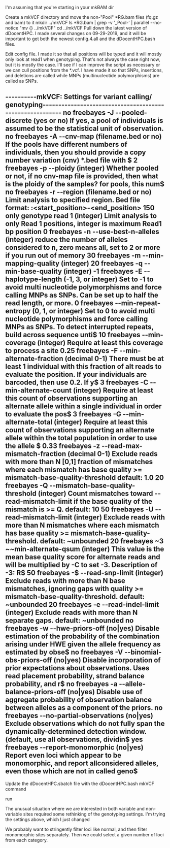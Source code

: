 I'm assuming that you're starting in your mkBAM dir

Create a mkVCF directory and move the non-"Pool" *RG.bam files (fq.gz and bam) to it
mkdir ../mkVCF
ls *RG.bam | grep -v '_Pool-' | parallel --no-notice "mv {} ../mkVCF"
cd ../mkVCF
Pull down the latest version of dDocentHPC. I made several changes on 09-29-2019, and it will be important to get both the newest config.4.all and the dDocentHPC.bash files.

Edit config file. I made it so that all positions will be typed and it will mostly only look at read1 when genotyping. That's not always the case right now, but it is mostly the case. I'll see if I can improve the script as necessary or we can cull positions from the *.vcf. I have made it so that SNPs, insertions, and deletions are called while MNPs (multinucleotide polymorphisms) are called as SNPs.

----------mkVCF: Settings for variant calling/ genotyping---------------------------------------------------------
no              freebayes -J --pooled-discrete (yes or no)                                              If yes, a pool of individuals is assumed to be the statistical unit of observation.
no              freebayes -A --cnv-map (filename.bed or no)                                             If the pools have different numbers of individuals, then you should provide a copy number variation (cnv) *.bed file with $
2               freebayes -p --ploidy (integer)                                                                 Whether pooled or not, if no cnv-map file is provided, then what is the ploidy of the samples? for pools, this num$
no              freebayes -r --region (filename.bed or no)                                              Limit analysis to specified region.  Bed file format: <chrom>:<start_position>-<end_position>
150             only genotype read 1 (integer)                                                                  Limit analysis to only Read 1 positions, integer is maximum Read1 bp position
0               freebayes -n --use-best-n-alleles (integer)                                             reduce the number of alleles considered to n, zero means all, set to 2 or more if you run out of memory
30              freebayes -m --min-mapping-quality (integer)
20              freebayes -q --min-base-quality (integer)
-1              freebayes -E --haplotype-length (-1, 3, or integer)                     Set to -1 to avoid multi nucleotide polymorphisms and force calling MNPs as SNPs.  Can be set up to half the read length, or more.
0               freebayes    --min-repeat-entropy (0, 1, or integer)                    Set to 0 to avoid multi nucleotide polymorphisms and force calling MNPs as SNPs. To detect interrupted repeats, build across sequence unti$
10              freebayes    --min-coverage (integer)                                           Require at least this coverage to process a site
0.25    freebayes -F --min-alternate-fraction (decimal 0-1)                     There must be at least 1 individual with this fraction of alt reads to evaluate the position. If your individuals are barcoded, then use 0.2. If y$
3               freebayes -C --min-alternate-count (integer)                                    Require at least this count of observations supporting an alternate allele within a single individual in order to evaluate the pos$
3               freebayes -G --min-alternate-total (integer)                                    Require at least this count of observations supporting an alternate allele within the total population in order to use the allele $
0.33    freebayes -z --read-max-mismatch-fraction (decimal 0-1)                 Exclude reads with more than N [0,1] fraction of mismatches where each mismatch has base quality >= mismatch-base-quality-threshold default: 1.0
20              freebayes -Q --mismatch-base-quality-threshold (integer)                Count mismatches toward --read-mismatch-limit if the base quality of the mismatch is >= Q.  default: 10
50              freebayes -U --read-mismatch-limit (integer)                    Exclude reads with more than N mismatches where each mismatch has base quality >= mismatch-base-quality-threshold. default: ~unbounded
20              freebayes ~3 ~~min-alternate-qsum (integer)                                             This value is the mean base quality score for alternate reads and will be multiplied by -C to set -3. Description of -3: R$
50              freebayes -$ --read-snp-limit (integer)                         Exclude reads with more than N base mismatches, ignoring gaps with quality >= mismatch-base-quality-threshold. default: ~unbounded
20              freebayes -e --read-indel-limit (integer)                                               Exclude reads with more than N separate gaps. default: ~unbounded
no              freebayes -w --hwe-priors-off (no|yes)                                                  Disable estimation of the probability of the combination arising under HWE given the allele frequency as estimated by obse$
no              freebayes -V --binomial-obs-priors-off (no|yes)                                 Disable incorporation of prior expectations about observations. Uses read placement probability, strand balance probability, and r$
no              freebayes -a --allele-balance-priors-off (no|yes)                               Disable use of aggregate probability of observation balance between alleles as a component of the priors.
no              freebayes --no-partial-observations (no|yes)                                    Exclude observations which do not fully span the dynamically-determined detection window.  (default, use all observations, dividin$
yes             freebayes    --report-monomorphic (no|yes)                                              Report even loci which appear to be monomorphic, and report allconsidered alleles, even those which are not in called geno$
------------------------------------------------------------------------------------------------------------------
Update the dDocentHPC.sbatch file with the dDocentHPC.bash mkVCF command

run


The unusual situation where we are interested in both variable and non-variable sites required some rethinking of the genotyping settings. I'm trying the settings above, which I just changed

We probably want to stringently filter loci like normal, and then filter monomorphic sites separately. Then we could select a given number of loci from each category.
